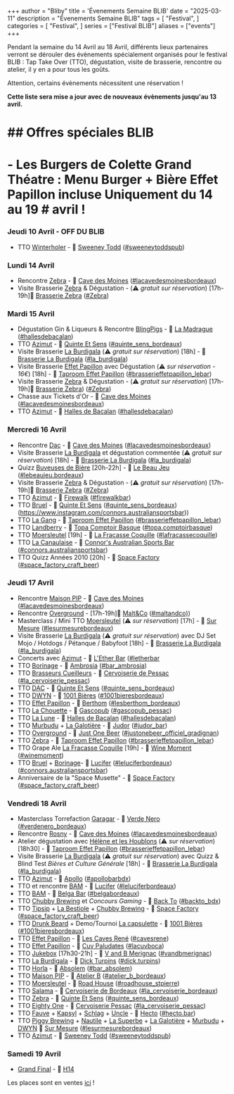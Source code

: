 +++
author = "Bliby"
title = 'Évenements Semaine BLIB'
date = "2025-03-11"
description = "Évenements Semaine BLIB"
tags = [
    "Festival",
]
categories = [
    "Festival",
]
series = ["Festival BLIB"]
aliases = ["events"]
+++

Pendant la semaine du 14 Avril au 18 Avril, différents lieux partenaires verront se dérouler des évènements spécialement organisés pour le festival BLIB : Tap Take Over (TTO), dégustation, visite de brasserie, rencontre ou atelier, il y en a pour tous les goûts.

Attention, certains évènements nécessitent une réservation !

**Cette liste sera mise a jour avec de nouveaux évènements jusqu'au 13 avril.**

# ## Offres spéciales BLIB
#
# - Les Burgers de Colette Grand Théatre : Menu Burger  + Bière Effet Papillon incluse  Uniquement du 14 au 19 # avril !

### Jeudi 10 Avril - OFF DU BLIB

- TTO [Winterholer](https://brasserie.bio/) - 📍 [Sweeney Todd](https://maps.app.goo.gl/sbfpsRXJ2GrbncEG8) ([#sweeneytoddspub](https://www.instagram.com/sweeneytoddspub))

### Lundi 14 Avril

- Rencontre [Zebra](https://brasseriezebra.fr/) - 📍 [Cave des Moines](https://maps.app.goo.gl/fCxwmFwGeJ61wsBL8) ([#lacavedesmoinesbordeaux](https://www.instagram.com/lacavedesmoinesbordeaux))
- Visite Brasserie [Zebra](https://brasseriezebra.fr/) & Dégustation - (⚠️  *gratuit sur réservation*) [17h-19h]📍 [Brasserie Zebra](https://maps.app.goo.gl/omhfT3VfY46Bs2987) ([#Zebra](https://www.instagram.com/brasseriezebra))

### Mardi 15 Avril

- Dégustation Gin & Liqueurs & Rencontre [BlingPigs](https://www.blindpigs.fr/) - 📍 [La Madrague](https://maps.app.goo.gl/sH12P1vgnR3uy8Dz7) ([#hallesdebacalan](https://www.instagram.com/hallesdebacalan))
- TTO [Azimut](https://www.instagram.com/azimutbrasserie/) - 📍 [Quinte Et Sens](https://maps.app.goo.gl/sPUnwvuoBuNKAwgr8) ([#quinte_sens_bordeaux](https://www.instagram.com/quinte_sens_bordeaux))
- Visite Brasserie [La Burdigala](https://www.instagram.com/la_burdigala/) (⚠️  *gratuit sur réservation*) [18h] - 📍 [Brasserie La Burdigala](https://maps.app.goo.gl/PCA7vEUBXJ52ZXdS6) ([#la_burdigala](https://www.instagram.com/la_burdigala))
- Visite Brasserie [Effet Papillon](https://www.instagram.com/brasserieffetpapillon/) avec Dégustation (⚠️  *sur réservation - 16€*) [18h] - 📍 [Taproom Effet Papillon](https://maps.app.goo.gl/yXeVhjujGM1Ayf9RA) ([#brasserieffetpapillon_lebar](https://www.instagram.com/brasserieffetpapillon_lebar))
- Visite Brasserie [Zebra](https://brasseriezebra.fr/) & Dégustation - (⚠️  *gratuit sur réservation*) [17h-19h]📍 [Brasserie Zebra](https://maps.app.goo.gl/omhfT3VfY46Bs2987)) ([#Zebra](https://www.instagram.com/brasseriezebra))
- Chasse aux Tickets d'Or - 📍 [Cave des Moines](https://maps.app.goo.gl/fCxwmFwGeJ61wsBL8) ([#lacavedesmoinesbordeaux](https://www.instagram.com/lacavedesmoinesbordeaux))
- TTO [Azimut](https://www.instagram.com/azimutbrasserie/) - 📍 [Halles de Bacalan](https://maps.app.goo.gl/sH12P1vgnR3uy8Dz7) ([#hallesdebacalan](https://www.instagram.com/hallesdebacalan))


### Mercredi 16 Avril

- Rencontre [Dac](https://www.instagram.com/brasserie_dac/) - 📍 [Cave des Moines](https://maps.app.goo.gl/fCxwmFwGeJ61wsBL8) ([#lacavedesmoinesbordeaux](https://www.instagram.com/lacavedesmoinesbordeaux))
- Visite Brasserie [La Burdigala](https://www.instagram.com/la_burdigala/) et dégustation commentée (⚠️  *gratuit sur réservation*) [18h] - 📍 [Brasserie La Burdigala](https://maps.app.goo.gl/PCA7vEUBXJ52ZXdS6) ([#la_burdigala](https://www.instagram.com/la_burdigala))
- Quizz [Buveuses de Bière](https://www.instagram.com/buveusesdebieres/) [20h-22h] - 📍 [Le Beau Jeu](https://maps.app.goo.gl/8phCwineumHHwB5L8) ([#lebeaujeu.bordeaux](https://www.instagram.com/lebeaujeu.bordeaux))
- Visite Brasserie [Zebra](https://brasseriezebra.fr/) & Dégustation - (⚠️  *gratuit sur réservation*) [17h-19h]📍 [Brasserie Zebra](https://maps.app.goo.gl/omhfT3VfY46Bs2987) ([#Zebra](https://www.instagram.com/brasseriezebra))
- TTO [Azimut](https://www.instagram.com/azimutbrasserie/) - 📍 [Firewalk](https://maps.app.goo.gl/bA7Fp21qpxyenDA18a) ([#firewalkbar](https://www.instagram.com/firewalkbar))
- TTO [Bruel](https://www.instagram.com/brasseriebruel/) - 📍 [Quinte Et Sens](https://maps.app.goo.gl/sPUnwvuoBuNKAwgr8) ([#quinte_sens_bordeaux](https://www.instagram.com/quinte_sens_bordeaux))
(https://www.instagram.com/connors.australiansportsbar))
- TTO [La Gang](https://www.instagram.com/brasserielagang/) - 📍 [Taproom Effet Papillon](https://maps.app.goo.gl/yXeVhjujGM1Ayf9RA) ([#brasserieffetpapillon_lebar](https://www.instagram.com/brasserieffetpapillon_lebar))
- TTO [Landberry](https://www.instagram.com/landberry.crew/) - 📍 [Topa Comptoir Basque](https://maps.app.goo.gl/qydbc6eCwzeiMXHm7) ([#topa.comptoirbasque](https://www.instagram.com/topa.comptoirbasque))
- TTO [Moersleutel](https://moersleutel.com/) [19h] - 📍 [La Fracasse Coquille](https://maps.app.goo.gl/LAHbxxZTjWgZQ3qu6) ([#lafracassecoquille](https://www.instagram.com/lafracassecoquille/))
- TTO [La Canaulaise](https://www.lacanaulaise.com/) - 📍 [Connor's Australian Sports Bar](https://maps.app.goo.gl/HDN96hErvbV4U7PK8) ([#connors.australiansportsbar](https://www.instagram.com/connors.australiansportsbar/?hl=fr))
- TTO Quizz Années 2010 [20h] - 📍 [Space Factory](https://maps.app.goo.gl/rGRurbjsMyZJ3JJWA) ([#space_factory_craft_beer](https://www.instagram.com/space_factory_craft_beer))
  
### Jeudi 17 Avril

- Rencontre [Maison PIP](https://www.instagram.com/maison.pip/) - 📍 [Cave des Moines](https://maps.app.goo.gl/fCxwmFwGeJ61wsBL8) ([#lacavedesmoinesbordeaux](https://www.instagram.com/lacavedesmoinesbordeaux))
- Rencontre [Overground](https://www.instagram.com/overgroundbrewing/) - [17h-19h]📍 [Malt&Co](https://maps.app.goo.gl/PZUZt1eaHw9iqQGP7) ([#maltandco)](https://www.instagram.com/maltandco))
- Masterclass / Mini TTO [Moersleutel](https://www.instagram.com/moersleutelcraftbrewery/) (⚠️  *sur réservation*) [17h] - 📍 [Sur Mesure](https://maps.app.goo.gl/KCSNr6y5sVZLBZLA7) ([#lesurmesurebordeaux](https://www.instagram.com/lesurmesurebordeaux))
- Visite Brasserie [La Burdigala](https://www.instagram.com/la_burdigala/) (⚠️  *gratuit sur réservation*) avec DJ Set Mojo / Hotdogs / Pétanque / Babyfoot [18h] - 📍 [Brasserie La Burdigala](https://maps.app.goo.gl/PCA7vEUBXJ52ZXdS6) ([#la_burdigala](https://www.instagram.com/la_burdigala))
- Concerts avec [Azimut](https://www.instagram.com/azimutbrasserie/) - 📍 [L'Ether Bar](https://maps.app.goo.gl/mi7fYiJekTcZMhXh9) ([#letherbar](https://www.instagram.com/lether_bar/)
- TTO [Borinage](https://brasserieduborinage.be/) - 📍 [Ambrosia](https://maps.app.goo.gl/V6w8b5LVpU4QX9qB9) ([#bar_ambrosia](https://www.instagram.com/bar_ambrosia))
- TTO [Brasseurs Cueilleurs](https://www.instagram.com/brasseurscueilleurs/) - 📍 [Cervoiserie de Pessac](https://maps.app.goo.gl/J3vJpMUctBaVgkM47) ([#la_cervoiserie_pessac](https://www.instagram.com/la_cervoiserie_pessac))
- TTO [DAC](https://www.instagram.com/brasserie_dac/) - 📍 [Quinte Et Sens](https://maps.app.goo.gl/sPUnwvuoBuNKAwgr8) ([#quinte_sens_bordeaux](https://www.instagram.com/quinte_sens_bordeaux))
- TTO [DWYN](https://www.dwynbrewing.com/) - 📍 [1001 Bières](https://maps.app.goo.gl/x42AKujbSA23ebvM6) ([#1001bieresbordeaux](https://www.instagram.com/1001bieresbordeaux))
- TTO [Effet Papillon](https://www.instagram.com/brasserieffetpapillon/) - 📍 [Berthom](https://maps.app.goo.gl/Qdv7kF9pKuNTtHo68) ([#lesberthom_bordeaux](https://www.instagram.com/lesberthom_bordeaux))
- TTO [La Chouette](https://www.instagram.com/la_chouette_brasserie/) - 📍 [Gascopub](https://maps.app.goo.gl/Andmvog1ggLfNXpu8) ([#gascopub_pessac](https://www.instagram.com/gascopub_pessac))
- TTO [La Lune](https://www.instagram.com/brasserielalune/) - 📍 [Halles de Bacalan](https://maps.app.goo.gl/sH12P1vgnR3uy8Dz7) ([#hallesdebacalan](https://www.instagram.com/hallesdebacalan))
- TTO [Murbudu](https://www.instagram.com/murbudu_sidrs/) + [La Galotière](https://www.instagram.com/lagalotiere/) - 📍 [Judor](https://maps.app.goo.gl/jiTN5eQrXhE7TAKv7) ([#judor_bar](https://www.instagram.com/judor_bar))
- TTO [Overground](https://www.instagram.com/overgroundbrewing/) - 📍 [Just One Beer](https://maps.app.goo.gl/bNEQEfCNZKdnWP8y8) ([#justonebeer_officiel_gradignan](https://www.instagram.com/justonebeer_officiel_gradignan))
- TTO [Zebra](https://brasseriezebra.fr/) - 📍 [Taproom Effet Papillon](https://maps.app.goo.gl/yXeVhjujGM1Ayf9RA) ([#brasserieffetpapillon_lebar](https://www.instagram.com/brasserieffetpapillon_lebar))
- TTO Grape Ale [La Fracasse Coquille](https://la-fracasse-coquille.fr/)  [19h] - 📍 [Wine Moment](https://maps.app.goo.gl/zcpyHBpniz56eNcq6) ([#winemoment](https://www.instagram.com/winemoment_byba/))
- TTO [Bruel](https://www.instagram.com/brasseriebruel/) + [Borinage](https://brasserieduborinage.be/)- 📍 [Lucifer](https://maps.app.goo.gl/coHjoALxPA1phFhx5) ([#leluciferbordeaux](https://www.instagram.com/leluciferbordeaux))
([#connors.australiansportsbar](https://www.instagram.com/connors.australiansportsbar/?hl=fr))
- Anniversaire de la "Space Musette" - 📍 [Space Factory](https://maps.app.goo.gl/rGRurbjsMyZJ3JJWA) ([#space_factory_craft_beer](https://www.instagram.com/space_factory_craft_beer))

### Vendredi 18 Avril

- Masterclass Torrefaction [Garagar](https://www.instagram.com/garagar.torrefaction/) - 📍 [Verde Nero](https://maps.app.goo.gl/YnahYYnFZGqArECj7) ([#verdenero_bordeaux](https://www.instagram.com/verdenero_bordeaux))
- Rencontre [Rosny](https://www.instagram.com/rosnybeer/) - 📍 [Cave des Moines](https://maps.app.goo.gl/fCxwmFwGeJ61wsBL8) ([#lacavedesmoinesbordeaux](https://www.instagram.com/lacavedesmoinesbordeaux))
- Atelier dégustation avec [Hélène et les Houblons](https://www.instagram.com/heleneetleshoublons/) (⚠️  *sur réservation*) [18h30] - 📍 [Taproom Effet Papillon](https://maps.app.goo.gl/yXeVhjujGM1Ayf9RA) ([#brasserieffetpapillon_lebar](https://www.instagram.com/brasserieffetpapillon_lebar))
- Visite Brasserie [La Burdigala](https://www.instagram.com/la_burdigala/) (⚠️  *gratuit sur réservation*) avec Quizz & Blind Test *Bières et Culture Générale* [18h] - 📍 [Brasserie La Burdigala](https://maps.app.goo.gl/PCA7vEUBXJ52ZXdS6) ([#la_burdigala](https://www.instagram.com/la_burdigala))
- TTO [Azimut](https://www.instagram.com/azimutbrasserie/) - 📍 [Apollo](https://maps.app.goo.gl/zu4kHTzxwMtCZ1baA) ([#apollobarbdx](https://www.instagram.com/apollobarbdx))
- TTO et rencontre [BAM](https://www.instagram.com/bam_brasserie/) - 📍 [Lucifer](https://maps.app.goo.gl/coHjoALxPA1phFhx5) ([#leluciferbordeaux](https://www.instagram.com/leluciferbordeaux))
- TTO [BAM](https://www.instagram.com/bam_brasserie/) - 📍 [Belga Bar](hhttps://maps.app.goo.gl/pGaVWbpzqeHgQUJ79) ([#belgabordeaux](https://www.instagram.com/belgabordeaux))
- TTO [Chubby Brewing](https://www.instagram.com/chubbybrewing/) et *Concours Gaming* - 📍 [Back To](https://maps.app.goo.gl/uuboeWyJVSwW4u5v9) ([#backto_bdx](https://www.instagram.com/backto_bdx))
- TTO [Tipsip](https://www.instagram.com/tipsipbrewing/) + [La Bestiole](https://www.instagram.com/brasserielabestiole/) + [Chubby Brewing](https://www.instagram.com/chubbybrewing/) - 📍 [Space Factory](https://maps.app.goo.gl/rGRurbjsMyZJ3JJWA) ([#space_factory_craft_beer](https://www.instagram.com/space_factory_craft_beer))
- TTO [Drunk Beard](https://drunkbeard.ch/) + Demo/Tournoi [La capsulette](https://www.instagram.com/lacapsulette.officiel/) - 📍 [1001 Bières](https://maps.app.goo.gl/x42AKujbSA23ebvM6) ([#1001bieresbordeaux](https://www.instagram.com/1001bieresbordeaux))
- TTO [Effet Papillon](https://www.instagram.com/brasserieffetpapillon/) - 📍 [Les Caves René](https://maps.app.goo.gl/5EPzZDjhiVevPqr49) ([#cavesrene](https://www.instagram.com/cavesrene))
- TTO [Effet Papillon](https://www.instagram.com/brasserieffetpapillon/) - 📍 [Cuv Paludates](https://maps.app.goo.gl/Df69Zs5LWcwQrD97A) ([#lacuvboca](https://www.instagram.com/lacuvboca))
- TTO [Jukebox](https://www.instagram.com/brasseriejukebox/) [17h30-21h] - 📍 [V and B Merignac](https://maps.app.goo.gl/3CgbiXA7hoHHfB8N9) ([#vandbmerignac](https://www.instagram.com/vandbmerignac))
- TTO [La Burdigala](https://www.instagram.com/la_burdigala/) - 📍 [Dick Turpins](https://maps.app.goo.gl/BBNErE4YZgb2QMDeA) ([#dick.turpins](https://www.instagram.com/dick.turpins))
- TTO [Horla](https://www.instagram.com/microbrasseriehorla/) - 📍 [Absolem](https://maps.app.goo.gl/ZRgbB8SkKeooM3eY8) ([#bar_absolem](https://www.instagram.com/bar_absolem))
- TTO [Maison PIP](https://www.instagram.com/maison.pip/) - 📍 [Atelier B](https://maps.app.goo.gl/KuNmFwW5wrosAXhGA) ([#atelier_b_bordeaux](https://www.instagram.com/atelier_b_bordeaux))
- TTO [Moersleutel](https://www.instagram.com/moersleutelcraftbrewery/) - 📍 [Road House](https://maps.app.goo.gl/Z7x8NiLAXjqLeqVQ7) ([#roadhouse_stpierre](https://www.instagram.com/roadhouse_stpierre))
- TTO [Salama](https://www.instagram.com/salamabrewing/) - 📍 [Cervoiserie de Bordeaux](https://maps.app.goo.gl/TeY3aJuYvNXE31qC7) ([#la_cervoiserie_bordeaux](https://www.instagram.com/la_cervoiserie_bordeaux))
- TTO [Zebra](https://brasseriezebra.fr/) - 📍 [Quinte Et Sens](https://maps.app.goo.gl/sPUnwvuoBuNKAwgr8) ([#quinte_sens_bordeaux](https://www.instagram.com/quinte_sens_bordeaux))
- TTO [Eighty One](https://www.eightyonebrewing.fr/) - 📍 [Cervoiserie Pessac](https://maps.app.goo.gl/q28Am14JwqifKwTm6) ([#la_cervoiserie_pessac](https://www.instagram.com/la_cervoiserie_pessac/))
- TTO [Fauve](https://www.instagram.com/fauvebiere/) + [Kapsyl](https://www.instagram.com/brasseriekapsyl/) + [Schlag](https://www.instagram.com/schlag.brastylerie/) + [Uncle](https://www.instagram.com/brasserie_uncle/) - 📍 [Hecto](https://maps.app.goo.gl/gZM1Gim2moAgrFDc6) ([#hecto.bar](https://www.instagram.com/hecto.bar))
- TTO [Piggy Brewing](https://www.instagram.com/thepiggybrew/) + [Nautile](https://www.instagram.com/brasserienautile/) + [La Superbe](https://www.instagram.com/brasserielasuperbe/) + [La Galotière](https://www.instagram.com/lagalotiere/) + [Murbudu](https://www.instagram.com/murbudu_sidrs/) + [DWYN](https://www.dwynbrewing.com/) 📍 [Sur Mesure](https://maps.app.goo.gl/KCSNr6y5sVZLBZLA7) ([#lesurmesurebordeaux](https://www.instagram.com/lesurmesurebordeaux))
- TTO [Azimut](https://www.instagram.com/azimutbrasserie/) - 📍 [Sweeney Todd](https://maps.app.goo.gl/sbfpsRXJ2GrbncEG8) ([#sweeneytoddspub](https://www.instagram.com/sweeneytoddspub))


<!-- ######### -->

### Samedi 19 Avril

- [Grand Final](h14.md) - 📍 [H14](https://maps.app.goo.gl/49eCDfdcKjSFceEA7)

Les places sont en ventes [ici](https://www.helloasso.com/associations/blib/evenements/prevente-blib-2025-au-hangar-14) !

